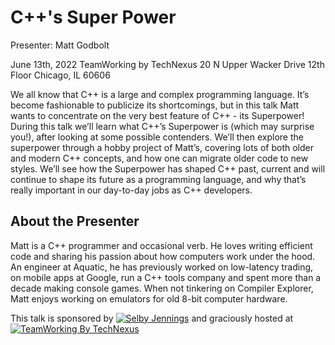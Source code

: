 # C++'s Super Power

Presenter: Matt Godbolt

June 13th, 2022
TeamWorking by TechNexus
20 N Upper Wacker Drive
12th Floor
Chicago, IL 60606

We all know that C++ is a large and complex programming language. It’s become fashionable to publicize its shortcomings, but in this talk Matt wants to concentrate on the very best feature of C++ - its Superpower!
During this talk we’ll learn what C++’s Superpower is (which may surprise you!), after looking at some possible contenders. We’ll then explore the superpower through a hobby project of Matt’s, covering lots of both older and modern C++ concepts, and how one can migrate older code to new styles.
We’ll see how the Superpower has shaped C++ past, current and will continue to shape its future as a programming language, and why that’s really important in our day-to-day jobs as C++ developers.

## About the Presenter

Matt is a C++ programmer and occasional verb. He loves writing efficient code and sharing his passion about how computers work under the hood. An engineer at Aquatic, he has previously worked on low-latency trading, on mobile apps at Google, run a C++ tools company and spent more than a decade making console games. When not tinkering on Compiler Explorer, Matt enjoys working on emulators for old 8-bit computer hardware.

This talk is sponsored by [![Selby Jennings]()](https://www.selbyjennings.com/?source=google.com) and graciously hosted at [![TeamWorking By TechNexus]()]()
